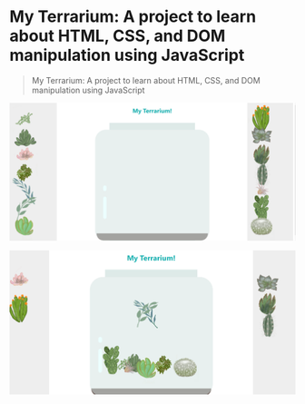 # My Terrarium: A project to learn about HTML, CSS, and DOM manipulation using JavaScript



> My Terrarium: A project to learn about HTML, CSS, and DOM manipulation using JavaScript 



![The Whole Project](https://github.com/Sadraw/Terrarium-Project/blob/main/images/Terrarium.png)

![The Whole Project 2](https://github.com/Sadraw/Terrarium-Project/blob/main/images/terrarium1.png)